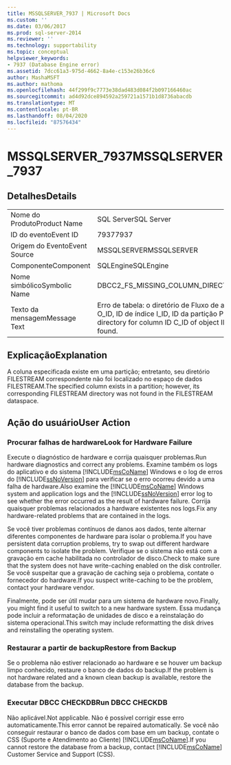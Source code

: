 ```yaml
---
title: MSSQLSERVER_7937 | Microsoft Docs
ms.custom: ''
ms.date: 03/06/2017
ms.prod: sql-server-2014
ms.reviewer: ''
ms.technology: supportability
ms.topic: conceptual
helpviewer_keywords:
- 7937 (Database Engine error)
ms.assetid: 7dcc61a3-975d-4662-8a4e-c153e26b36c6
author: MashaMSFT
ms.author: mathoma
ms.openlocfilehash: 44f299f9c7773e38dad483d084f2b097166460ac
ms.sourcegitcommit: ad4d92dce894592a259721a1571b1d8736abacdb
ms.translationtype: MT
ms.contentlocale: pt-BR
ms.lasthandoff: 08/04/2020
ms.locfileid: "87576434"
---
```

# <a name="mssqlserver_7937"></a><span data-ttu-id="a9a01-102">MSSQLSERVER_7937</span><span class="sxs-lookup"><span data-stu-id="a9a01-102">MSSQLSERVER_7937</span></span>
    
## <a name="details"></a><span data-ttu-id="a9a01-103">Detalhes</span><span class="sxs-lookup"><span data-stu-id="a9a01-103">Details</span></span>  
  
|||  
|-|-|  
|<span data-ttu-id="a9a01-104">Nome do Produto</span><span class="sxs-lookup"><span data-stu-id="a9a01-104">Product Name</span></span>|<span data-ttu-id="a9a01-105">SQL Server</span><span class="sxs-lookup"><span data-stu-id="a9a01-105">SQL Server</span></span>|  
|<span data-ttu-id="a9a01-106">ID do evento</span><span class="sxs-lookup"><span data-stu-id="a9a01-106">Event ID</span></span>|<span data-ttu-id="a9a01-107">7937</span><span class="sxs-lookup"><span data-stu-id="a9a01-107">7937</span></span>|  
|<span data-ttu-id="a9a01-108">Origem do Evento</span><span class="sxs-lookup"><span data-stu-id="a9a01-108">Event Source</span></span>|<span data-ttu-id="a9a01-109">MSSQLSERVER</span><span class="sxs-lookup"><span data-stu-id="a9a01-109">MSSQLSERVER</span></span>|  
|<span data-ttu-id="a9a01-110">Componente</span><span class="sxs-lookup"><span data-stu-id="a9a01-110">Component</span></span>|<span data-ttu-id="a9a01-111">SQLEngine</span><span class="sxs-lookup"><span data-stu-id="a9a01-111">SQLEngine</span></span>|  
|<span data-ttu-id="a9a01-112">Nome simbólico</span><span class="sxs-lookup"><span data-stu-id="a9a01-112">Symbolic Name</span></span>|<span data-ttu-id="a9a01-113">DBCC2_FS_MISSING_COLUMN_DIRECTORY</span><span class="sxs-lookup"><span data-stu-id="a9a01-113">DBCC2_FS_MISSING_COLUMN_DIRECTORY</span></span>|  
|<span data-ttu-id="a9a01-114">Texto da mensagem</span><span class="sxs-lookup"><span data-stu-id="a9a01-114">Message Text</span></span>|<span data-ttu-id="a9a01-115">Erro de tabela: o diretório de Fluxo de arquivos da ID de coluna C_ID da ID de objeto O_ID, ID de índice I_ID, ID da partição PN_ID não foi localizado.</span><span class="sxs-lookup"><span data-stu-id="a9a01-115">Table error: Filestream directory for column ID C_ID of object ID O_ID, index ID I_ID, partition ID PN_ID was not found.</span></span>|  
  
## <a name="explanation"></a><span data-ttu-id="a9a01-116">Explicação</span><span class="sxs-lookup"><span data-stu-id="a9a01-116">Explanation</span></span>  
 <span data-ttu-id="a9a01-117">A coluna especificada existe em uma partição; entretanto, seu diretório FILESTREAM correspondente não foi localizado no espaço de dados FILESTREAM.</span><span class="sxs-lookup"><span data-stu-id="a9a01-117">The specified column exists in a partition; however, its corresponding FILESTREAM directory was not found in the FILESTREAM dataspace.</span></span>  
  
## <a name="user-action"></a><span data-ttu-id="a9a01-118">Ação do usuário</span><span class="sxs-lookup"><span data-stu-id="a9a01-118">User Action</span></span>  
  
### <a name="look-for-hardware-failure"></a><span data-ttu-id="a9a01-119">Procurar falhas de hardware</span><span class="sxs-lookup"><span data-stu-id="a9a01-119">Look for Hardware Failure</span></span>  
 <span data-ttu-id="a9a01-120">Execute o diagnóstico de hardware e corrija quaisquer problemas.</span><span class="sxs-lookup"><span data-stu-id="a9a01-120">Run hardware diagnostics and correct any problems.</span></span> <span data-ttu-id="a9a01-121">Examine também os logs do aplicativo e do sistema [!INCLUDE[msCoName](../../includes/msconame-md.md)] Windows e o log de erros do [!INCLUDE[ssNoVersion](../../includes/ssnoversion-md.md)] para verificar se o erro ocorreu devido a uma falha de hardware.</span><span class="sxs-lookup"><span data-stu-id="a9a01-121">Also examine the [!INCLUDE[msCoName](../../includes/msconame-md.md)] Windows system and application logs and the [!INCLUDE[ssNoVersion](../../includes/ssnoversion-md.md)] error log to see whether the error occurred as the result of hardware failure.</span></span> <span data-ttu-id="a9a01-122">Corrija quaisquer problemas relacionados a hardware existentes nos logs.</span><span class="sxs-lookup"><span data-stu-id="a9a01-122">Fix any hardware-related problems that are contained in the logs.</span></span>  
  
 <span data-ttu-id="a9a01-123">Se você tiver problemas contínuos de danos aos dados, tente alternar diferentes componentes de hardware para isolar o problema.</span><span class="sxs-lookup"><span data-stu-id="a9a01-123">If you have persistent data corruption problems, try to swap out different hardware components to isolate the problem.</span></span> <span data-ttu-id="a9a01-124">Verifique se o sistema não está com a gravação em cache habilitada no controlador de disco.</span><span class="sxs-lookup"><span data-stu-id="a9a01-124">Check to make sure that the system does not have write-caching enabled on the disk controller.</span></span> <span data-ttu-id="a9a01-125">Se você suspeitar que a gravação de caching seja o problema, contate o fornecedor do hardware.</span><span class="sxs-lookup"><span data-stu-id="a9a01-125">If you suspect write-caching to be the problem, contact your hardware vendor.</span></span>  
  
 <span data-ttu-id="a9a01-126">Finalmente, pode ser útil mudar para um sistema de hardware novo.</span><span class="sxs-lookup"><span data-stu-id="a9a01-126">Finally, you might find it useful to switch to a new hardware system.</span></span> <span data-ttu-id="a9a01-127">Essa mudança pode incluir a reformatação de unidades de disco e a reinstalação do sistema operacional.</span><span class="sxs-lookup"><span data-stu-id="a9a01-127">This switch may include reformatting the disk drives and reinstalling the operating system.</span></span>  
  
### <a name="restore-from-backup"></a><span data-ttu-id="a9a01-128">Restaurar a partir de backup</span><span class="sxs-lookup"><span data-stu-id="a9a01-128">Restore from Backup</span></span>  
 <span data-ttu-id="a9a01-129">Se o problema não estiver relacionado ao hardware e se houver um backup limpo conhecido, restaure o banco de dados do backup.</span><span class="sxs-lookup"><span data-stu-id="a9a01-129">If the problem is not hardware related and a known clean backup is available, restore the database from the backup.</span></span>  
  
### <a name="run-dbcc-checkdb"></a><span data-ttu-id="a9a01-130">Executar DBCC CHECKDB</span><span class="sxs-lookup"><span data-stu-id="a9a01-130">Run DBCC CHECKDB</span></span>  
 <span data-ttu-id="a9a01-131">Não aplicável.</span><span class="sxs-lookup"><span data-stu-id="a9a01-131">Not applicable.</span></span> <span data-ttu-id="a9a01-132">Não é possível corrigir esse erro automaticamente.</span><span class="sxs-lookup"><span data-stu-id="a9a01-132">This error cannot be repaired automatically.</span></span> <span data-ttu-id="a9a01-133">Se você não conseguir restaurar o banco de dados com base em um backup, contate o CSS (Suporte e Atendimento ao Cliente) [!INCLUDE[msCoName](../../includes/msconame-md.md)].</span><span class="sxs-lookup"><span data-stu-id="a9a01-133">If you cannot restore the database from a backup, contact [!INCLUDE[msCoName](../../includes/msconame-md.md)] Customer Service and Support (CSS).</span></span>  
  
  
